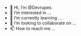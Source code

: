 - 👋 Hi, I’m @Devrupes
- 👀 I’m interested in ...
- 🌱 I’m currently learning ...
- 💞️ I’m looking to collaborate on ...
- 📫 How to reach me ...

<!---
Devrupes/Devrupes is a ✨ special ✨ repository because its `README.md` (this file) appears on your GitHub profile.
You can click the Preview link to take a look at your changes.
--->
